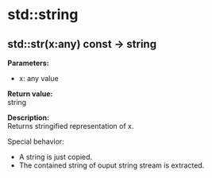 # std::string

## std::str(x:any) const -> string
**Parameters:** 
* x: any value

**Return value:**   
string  

**Description:**     
Returns stringified representation of x.

Special behavior:
- A string is just copied.
- The contained string of ouput string stream is extracted. 